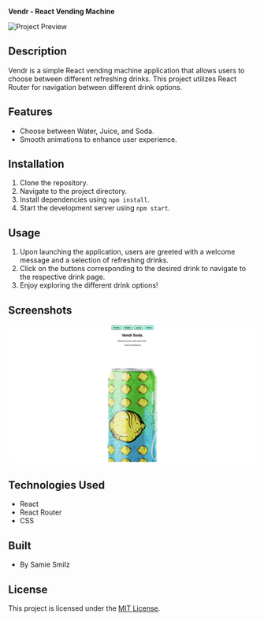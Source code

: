 **Vendr - React Vending Machine**

![Project Preview](vendr.png)

## Description

Vendr is a simple React vending machine application that allows users to choose between different refreshing drinks. This project utilizes React Router for navigation between different drink options.

## Features

- Choose between Water, Juice, and Soda.
- Smooth animations to enhance user experience.

## Installation

1. Clone the repository.
2. Navigate to the project directory.
3. Install dependencies using `npm install`.
4. Start the development server using `npm start`.

## Usage

1. Upon launching the application, users are greeted with a welcome message and a selection of refreshing drinks.
2. Click on the buttons corresponding to the desired drink to navigate to the respective drink page.
3. Enjoy exploring the different drink options!

## Screenshots

![Vendr Soda](vendr-soda.png)

## Technologies Used

- React
- React Router
- CSS

## Built

- By Samie Smilz

## License

This project is licensed under the [MIT License](https://opensource.org/licenses/MIT).
